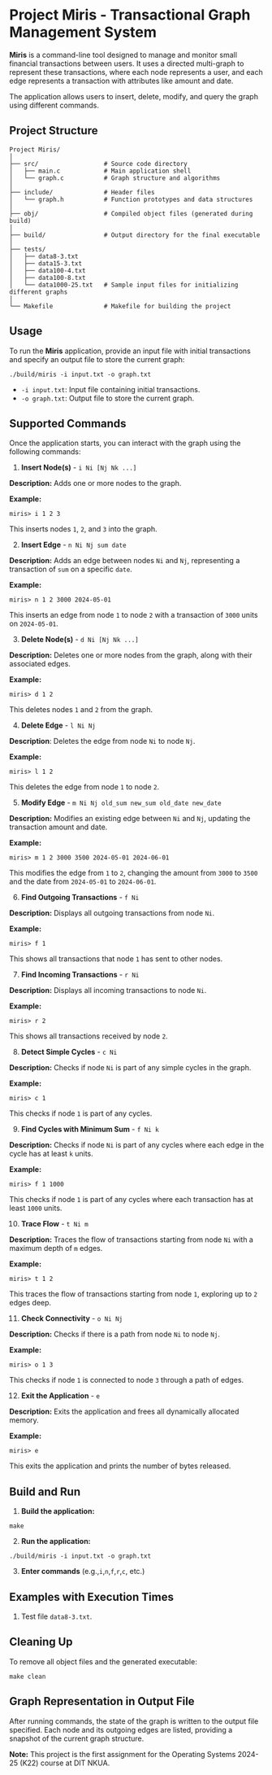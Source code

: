 # Project Miris - Transactional Graph Management System

**Miris** is a command-line tool designed to manage and monitor small financial transactions between users. It uses a directed multi-graph to represent these transactions, where each node represents a user, and each edge represents a transaction with attributes like amount and date.

The application allows users to insert, delete, modify, and query the graph using different commands.

## Project Structure

```console
Project Miris/
│
├── src/                  # Source code directory
│   ├── main.c            # Main application shell
│   └── graph.c           # Graph structure and algorithms
│
├── include/              # Header files
│   └── graph.h           # Function prototypes and data structures
│
├── obj/                  # Compiled object files (generated during build)
│
├── build/                # Output directory for the final executable
│
├── tests/
│   ├── data8-3.txt
│   ├── data15-3.txt
│   ├── data100-4.txt
│   ├── data100-8.txt
│   └── data1000-25.txt   # Sample input files for initializing different graphs
│
└── Makefile              # Makefile for building the project
```

## Usage

To run the **Miris** application, provide an input file with initial transactions and specify an output file to store the current graph:
```console
./build/miris -i input.txt -o graph.txt
```

- `-i input.txt`: Input file containing initial transactions.
- `-o graph.txt`: Output file to store the current graph.


## Supported Commands

Once the application starts, you can interact with the graph using the following commands:

1. **Insert Node(s)** - `i Ni [Nj Nk ...]`

**Description:** Adds one or more nodes to the graph.

**Example:**
```console
miris> i 1 2 3
```

This inserts nodes `1`, `2`, and `3` into the graph.

2. **Insert Edge** - `n Ni Nj sum date`

**Description:** Adds an edge between nodes `Ni` and `Nj`, representing a transaction of `sum` on a specific `date`.

**Example:**
```console
miris> n 1 2 3000 2024-05-01
```

This inserts an edge from node `1` to node `2` with a transaction of `3000` units on `2024-05-01`.

3. **Delete Node(s)** - `d Ni [Nj Nk ...]`

**Description:** Deletes one or more nodes from the graph, along with their associated edges.

**Example:**
```console
miris> d 1 2
```

This deletes nodes `1` and `2` from the graph.

4. **Delete Edge** - `l Ni Nj`

**Description**: Deletes the edge from node `Ni` to node `Nj`.

**Example:**
```console
miris> l 1 2
```

This deletes the edge from node `1` to node `2`.

5. **Modify Edge** - `m Ni Nj old_sum new_sum old_date new_date`

**Description:** Modifies an existing edge between `Ni` and `Nj`, updating the transaction amount and date.

**Example:**
```console
miris> m 1 2 3000 3500 2024-05-01 2024-06-01
```

This modifies the edge from `1` to `2`, changing the amount from `3000` to `3500` and the date from `2024-05-01` to `2024-06-01`.

6. **Find Outgoing Transactions** - `f Ni`

**Description:** Displays all outgoing transactions from node `Ni`.

**Example:**
```console
miris> f 1
```

This shows all transactions that node `1` has sent to other nodes.

7. **Find Incoming Transactions** - `r Ni`

**Description:** Displays all incoming transactions to node `Ni`.

**Example:**
```console
miris> r 2
```

This shows all transactions received by node `2`.

8. **Detect Simple Cycles** - `c Ni`

**Description:** Checks if node `Ni` is part of any simple cycles in the graph.

**Example:**
```console
miris> c 1
```

This checks if node `1` is part of any cycles.

9. **Find Cycles with Minimum Sum** - `f Ni k`

**Description:** Checks if node `Ni` is part of any cycles where each edge in the cycle has at least `k` units.

**Example:**
```console
miris> f 1 1000
```

This checks if node `1` is part of any cycles where each transaction has at least `1000` units.

10. **Trace Flow** - `t Ni m`

**Description:** Traces the flow of transactions starting from node `Ni` with a maximum depth of `m` edges.

**Example:**
```console
miris> t 1 2
```

This traces the flow of transactions starting from node `1`, exploring up to `2` edges deep.

11. **Check Connectivity** - `o Ni Nj`

**Description:** Checks if there is a path from node `Ni` to node `Nj`.

**Example:**
```console
miris> o 1 3
```

This checks if node `1` is connected to node `3` through a path of edges.

12. **Exit the Application** - `e`

**Description:** Exits the application and frees all dynamically allocated memory.

**Example:**
```console
miris> e
```

This exits the application and prints the number of bytes released.

## Build and Run

1. **Build the application:**
```console
make
```
2. **Run the application:**
```console
./build/miris -i input.txt -o graph.txt
```

3. **Enter commands** (e.g.,`i`,`n`,`f`,`r`,`c`, etc.)

## Examples with Execution Times

1. Test file `data8-3.txt`.





## Cleaning Up

To remove all object files and the generated executable:
```console
make clean
```

## Graph Representation in Output File

After running commands, the state of the graph is written to the output file specified. Each node and its outgoing edges are listed, providing a snapshot of the current graph structure.

**Note:** This project is the first assignment for the Operating Systems 2024-25 (K22) course at DIT NKUA.